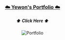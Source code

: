 <div align="center">
  
### [:cloud:  Yewon's Portfolio  :cloud:](https://ye-wonii.github.io/Yewon-s-Portfolio/)
  ##### :arrow_up: Click Here :arrow_up:
![Portfolio](https://user-images.githubusercontent.com/62657732/133384089-430fa6ab-f1d3-485e-8240-793d792123d9.png)
</div>



